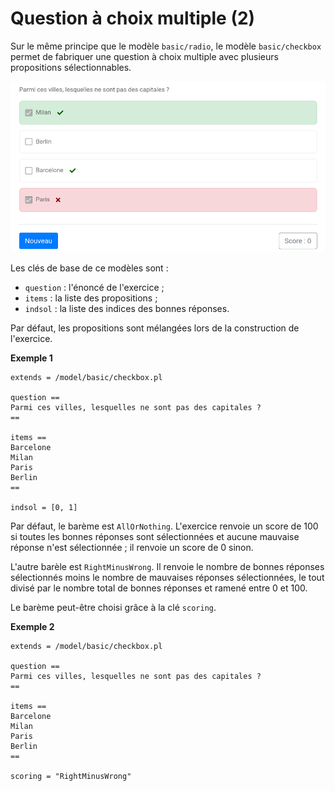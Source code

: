 # Question à choix multiple (2)

Sur le même principe que le modèle `basic/radio`,  le modèle `basic/checkbox` permet de fabriquer une question à choix multiple avec plusieurs propositions sélectionnables.

![](checkbox.png)

Les clés de base de ce modèles sont :

  * `question` : l'énoncé de l'exercice ;
  * `items` : la liste des propositions ;
  * `indsol` : la liste des indices des bonnes réponses.

Par défaut, les propositions sont mélangées lors de la construction de l'exercice.

**Exemple 1**

```
extends = /model/basic/checkbox.pl

question ==
Parmi ces villes, lesquelles ne sont pas des capitales ?
==

items ==
Barcelone
Milan
Paris
Berlin
==

indsol = [0, 1]
```
Par défaut, le barème est `AllOrNothing`. L'exercice renvoie un score de 100 si toutes les bonnes réponses sont sélectionnées et aucune mauvaise réponse n'est sélectionnée ; il renvoie un score de 0 sinon.

L'autre barèle est `RightMinusWrong`. Il renvoie le nombre de bonnes réponses sélectionnés moins le nombre de mauvaises réponses sélectionnées, le tout divisé par le nombre total de bonnes réponses et ramené entre 0 et 100.

Le barème peut-être choisi grâce à la clé `scoring`.

**Exemple 2**

```
extends = /model/basic/checkbox.pl

question ==
Parmi ces villes, lesquelles ne sont pas des capitales ?
==

items ==
Barcelone
Milan
Paris
Berlin
==

scoring = "RightMinusWrong"
```
